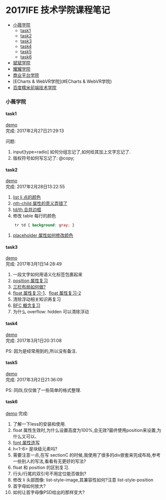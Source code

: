 # 2017IFE 技术学院课程笔记

- [小薇学院](#小薇学院)  
	+ [task1](#xiaoweiTask1)
	+ [task2](#xiaoweiTask2)
	+ [task3](#xiaoweiTask3)
	+ [task4](#xiaoweiTask4)
	+ [task5](#xiaoweiTask5)
	+ [task6](#xiaoweiTask6)
- [斌斌学院](#斌斌学院)  
- [耀耀学院](#耀耀学院)  
- [商业平台学院](#商业平台学院)  
- [ECharts & WebVR学院](#ECharts & WebVR学院)  
- [百度糯米前端技术学院](#百度糯米前端技术学院)  

### 小薇学院
#### task1  

[demo](https://weisiwu.github.io/2017IFE-/%E5%B0%8F%E8%96%87%E5%AD%A6%E9%99%A2/task1.html)  
完成: 2017年2月27日21:29:13  

问题:  
1. input[type=radio] 如何分组忘记了,如何给其加上文字忘记了.  
1. 版权符号如何写忘记了: @copy;  

#### task2  

[demo](https://weisiwu.github.io/2017IFE-/%E5%B0%8F%E8%96%87%E5%AD%A6%E9%99%A2/task2.html)  
完成: 2017年2月28日13:22:55

1. [list li 点的颜色](https://www.zhihu.com/question/30666575)    
1. [nth-child 属性的意义弄错了](http://www.w3school.com.cn/cssref/css_selectors.asp)  
1. [td/th 合并边框](http://blog.csdn.net/cgwcgw_/article/details/42193825)  
1. 修改 table 每行的颜色  
``` css
	tr td { background: gray; }  
```
1. [placeholder 属性如何修改颜色](http://www.jb51.net/html5/171764.html)  

#### task3   

[demo](https://weisiwu.github.io/2017IFE-/%E5%B0%8F%E8%96%87%E5%AD%A6%E9%99%A2/task3.html)  
完成: 2017年3月1日14:28:49    

1. 一段文字如何用语义化标签包裹起来  
2. [position 属性复习](https://developer.mozilla.org/zh-CN/docs/Web/CSS/position)  
3. [三栏布局如何做?](http://www.zhangxinxu.com/wordpress/2009/11/%E6%88%91%E7%86%9F%E7%9F%A5%E7%9A%84%E4%B8%89%E7%A7%8D%E4%B8%89%E6%A0%8F%E7%BD%91%E9%A1%B5%E5%AE%BD%E5%BA%A6%E8%87%AA%E9%80%82%E5%BA%94%E5%B8%83%E5%B1%80%E6%96%B9%E6%B3%95/)  
4. [float 属性复习-1](https://developer.mozilla.org/zh-CN/docs/CSS/float)、[float 属性复习-2](https://developer.mozilla.org/en-US/docs/Web/CSS/float)  
5. 清除浮动相关知识再复习  
6. [BFC 概念复习](https://developer.mozilla.org/zh-CN/docs/Web/Guide/CSS/Block_formatting_context)  
7. 为什么 overflow: hidden 可以清除浮动  

#### task4

[demo](https://weisiwu.github.io/2017IFE-/%E5%B0%8F%E8%96%87%E5%AD%A6%E9%99%A2/task4.html)    
完成: 2017年3月1日20:31:08  

PS: 因为是经常用到的,所以没有备注.  

#### task5

[demo](https://weisiwu.github.io/2017IFE-/%E5%B0%8F%E8%96%87%E5%AD%A6%E9%99%A2/task5.html)   
完成: 2017年3月2日21:36:09  

PS: 同四,仅仅做了一些简单的格式整理.  


#### task6

[demo](https://weisiwu.github.io/2017IFE-/%E5%B0%8F%E8%96%87%E5%AD%A6%E9%99%A2/task6.html)
完成: 

1. 了解一下less的安装和使用.  
2. float 属性生效时,为什么设置高度为100%,会无效?最终使用position来设置,为什么又可以、  
3. [font 属性连写](http://www.w3school.com.cn/cssref/pr_font_font.asp)  
4. h<1-6> 是块级元素吗?  
5. 需要注意一点,在写 sectionC 的时候,我使用了很多的div嵌套来完成布局,参考一些别人的写法,看看有无更好的写法?  
6. float 和 position 的区别复习.  
7. 行头/行尾的双引号不用定位能否做到?    
8. 修改 li 头部图像: list-style-image,其兼容性如何?注意 list-style-position  
9. 首字母如何放大?  
10. 如何让首字母像PSD给出的那样变大?   